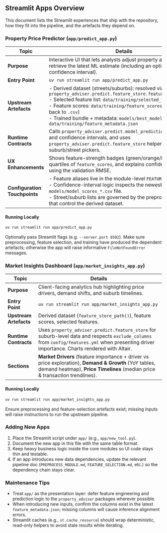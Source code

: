 ## Streamlit Apps Overview

This document lists the Streamlit experiences that ship with the repository, how they fit into the
pipeline, and the artefacts they depend on.

### Property Price Predictor (`app/predict_app.py`)

| Topic | Details |
| --- | --- |
| **Purpose** | Interactive UI that lets analysts adjust property attributes and retrieve the latest ML estimate (including an optional confidence interval). |
| **Entry Point** | `uv run streamlit run app/predict_app.py` |
| **Upstream Artefacts** | - Derived dataset (streets/suburbs): resolved via `property_adviser.predict.feature_store.feature_store_path()`<br> - Selected feature list: `data/training/selected_features.txt`<br> - Feature scores: `data/training/feature_scores.parquet` (falls back to `.csv`)<br> - Trained bundle + metadata: `models/best_model.joblib`, `data/training/feature_metadata.json` |
| **Runtime Contracts** | Calls `property_adviser.predict.model_prediction` for inference and confidence intervals, and uses `property_adviser.predict.feature_store` helpers to hydrate suburb/street pickers. |
| **UX Enhancements** | Shows feature-strength badges (green/orange/blue) based on quartiles of `feature_scores`, and explains confidence intervals using the validation RMSE. |
| **Configuration Touchpoints** | - Feature aliases live in the module-level `FEATURE_ALIASES` map.<br> - Confidence-interval logic inspects the newest `models/model_scores_*.csv` file.<br> - Street/suburb lists are governed by the preprocessing configs that control the derived dataset. |

#### Running Locally

```bash
uv run streamlit run app/predict_app.py
```

Optionally pass Streamlit flags (e.g. `--server.port 8502`). Make sure preprocessing, feature selection,
and training have produced the dependent artefacts; otherwise the app will raise informative
`FileNotFoundError` messages.

### Market Insights Dashboard (`app/market_insights_app.py`)

| Topic | Details |
| --- | --- |
| **Purpose** | Client-facing analytics hub highlighting price drivers, demand shifts, and suburb timelines. |
| **Entry Point** | `uv run streamlit run app/market_insights_app.py` |
| **Upstream Artefacts** | Derived dataset (`feature_store_path()`), feature scores, selected features. |
| **Runtime Contracts** | Uses `property_adviser.predict.feature_store` for suburb-level data and respects `exclude_columns` from `config/features.yml` when presenting driver importance. Charts rendered with Altair. |
| **Sections** | **Market Drivers** (feature importance + driver vs price exploration), **Demand & Growth** (YoY tables, demand heatmap), **Price Timelines** (median price & transaction trendlines). |

#### Running Locally

```bash
uv run streamlit run app/market_insights_app.py
```

Ensure preprocessing and feature-selection artefacts exist; missing inputs will raise instructions to run the upstream pipeline.

### Adding New Apps

1. Place the Streamlit script under `app/` (e.g., `app/new_tool.py`).
2. Document the new app in this file with the same table format.
3. Keep heavy business logic inside the core modules so UI code stays thin and testable.
4. If an app introduces new data dependencies, update the relevant pipeline doc (`PREPROCESS_MODULE.md`, `FEATURE_SELECTION.md`, etc.) so the dependency chain stays clear.

### Maintenance Tips

- Treat `app/` as the presentation layer: defer feature engineering and prediction logic to the
  `property_adviser` packages wherever possible.
- When introducing new inputs, confirm the columns exist in the latest `feature_metadata.json`; missing
  columns will cause inference alignment errors.
- Streamlit caches (e.g., `st.cache_resource`) should wrap deterministic, read-only helpers to avoid stale
  results while iterating.
